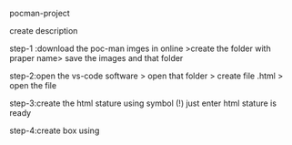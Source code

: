 pocman-project

 create description

 step-1 :download the poc-man imges in online >create the folder with praper name> save the images and that folder

 step-2:open the vs-code software > open that folder > create file .html > open the file 

 step-3:create the html stature using symbol (!) just enter html stature is ready

 step-4:create box using <style> type the height and width to create the rectangle box css (or) style tag in html file

 step-5:open the script tag (or) create sprate .js file 
 
 ex- <!-- Include Pac-Man JavaScript -->
<script src="pacman.js"></script>

step-6:create a variable just like that

ex-// Pac-Man's current position

let pacmanX = 100;
let pacmanY = 100;

// Speed of Pac-Man
let pacmanSpeed = 5;

step-7 create the function mov the img (see that my above progarm file ex-open the index file)

 step-8:poc-man prograam is running successfully 

